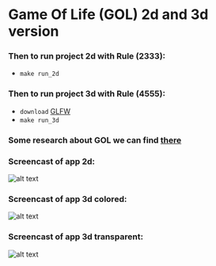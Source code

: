 # Game Of Life (GOL) 2d and 3d version
### Then to run project 2d with Rule (2333):
- `make run_2d`
### Then to run project 3d with Rule (4555):
- `download` [GLFW]
- `make run_3d`
### Some research about GOL we can find [there]

### Screencast of app 2d:
![alt text](https://github.com/Acool4ik/GameOfLife-2d-and-3d/blob/master/images/Screencast_2d.gif)
### Screencast of app 3d colored:
![alt text](https://github.com/Acool4ik/GameOfLife-2d-and-3d/blob/master/images/Screencast_3d_colored.gif)
### Screencast of app 3d transparent:
![alt text](https://github.com/Acool4ik/GameOfLife-2d-and-3d/blob/master/images/Screencast_3d_transparent.gif)

   [GLFW]: <https://www.glfw.org/download.html>
   [there]: <https://content.wolfram.com/uploads/sites/13/2018/02/01-3-1.pdf>
